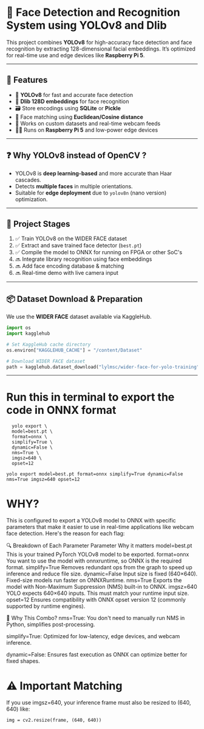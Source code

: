 # 🎯 Face Detection and Recognition System using YOLOv8 and Dlib

This project combines **YOLOv8** for high-accuracy face detection and face recognition by extracting 128-dimensional facial embeddings. It’s optimized for real-time use and edge devices like **Raspberry Pi 5**.

---

## 🚀 Features

- 🧠 **YOLOv8** for fast and accurate face detection
- 🧷 **Dlib 128D embeddings** for face recognition
- 🗃️ Store encodings using **SQLite** or **Pickle**
- 🧪 Face matching using **Euclidean/Cosine distance**
- 🧩 Works on custom datasets and real-time webcam feeds
- 🧑‍💻 Runs on **Raspberry Pi 5** and low-power edge devices

---

## ❓ Why YOLOv8 instead of OpenCV ?

- YOLOv8 is **deep learning-based** and more accurate than Haar cascades.
- Detects **multiple faces** in multiple orientations.
- Suitable for **edge deployment** due to `yolov8n` (nano version) optimization.

---

## 📁 Project Stages

1. ✅ Train YOLOv8 on the WIDER FACE dataset  
2. ✅ Extract and save trained face detector (`best.pt`)
3. ✅ Compile the model to ONNX for running on FPGA or other SoC's 
4. 🔜 Integrate library recognition using face embeddings  
5. 🔜 Add face encoding database & matching  
6. 🔜 Real-time demo with live camera input  

---

## 📦 Dataset Download & Preparation

We use the **WIDER FACE** dataset available via KaggleHub.

```python
import os
import kagglehub

# Set KaggleHub cache directory
os.environ["KAGGLEHUB_CACHE"] = "/content/Dataset"

# Download WIDER FACE dataset
path = kagglehub.dataset_download("lylmsc/wider-face-for-yolo-training") 
```
---
# Run this in terminal to export the code in ONNX format 

```
  yolo export \
  model=best.pt \
  format=onnx \
  simplify=True \
  dynamic=False \
  nms=True \
  imgsz=640 \
  opset=12
```
```
yolo export model=best.pt format=onnx simplify=True dynamic=False nms=True imgsz=640 opset=12
```

# WHY?

This is configured to export a YOLOv8 model to ONNX with specific parameters that make it easier to use in real-time applications like webcam face detection. Here's the reason for each flag:

🔍 Breakdown of Each Parameter
Parameter	Why it matters
model=best.pt	This is your trained PyTorch YOLOv8 model to be exported.
format=onnx	You want to use the model with onnxruntime, so ONNX is the required format.
simplify=True	Removes redundant ops from the graph to speed up inference and reduce file size.
dynamic=False	Input size is fixed (640×640). Fixed-size models run faster on ONNXRuntime.
nms=True	Exports the model with Non-Maximum Suppression (NMS) built-in to ONNX.
imgsz=640	YOLO expects 640×640 inputs. This must match your runtime input size.
opset=12	Ensures compatibility with ONNX opset version 12 (commonly supported by runtime engines).

🚀 Why This Combo?
nms=True: You don't need to manually run NMS in Python, simplifies post-processing.

simplify=True: Optimized for low-latency, edge devices, and webcam inference.

dynamic=False: Ensures fast execution as ONNX can optimize better for fixed shapes.

# ⚠️ Important Matching
If you use imgsz=640, your inference frame must also be resized to (640, 640) like:

```
img = cv2.resize(frame, (640, 640))
```

